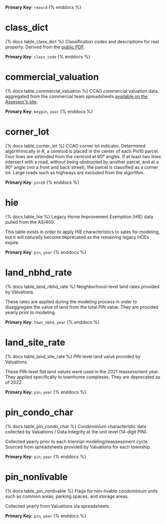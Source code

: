 **Primary Key**: `reascd`
{% enddocs %}

# class_dict

{% docs table_class_dict %}
Classification codes and descriptions for real property. Derived from the
[public PDF](https://prodassets.cookcountyassessor.com/s3fs-public/form_documents/Definitions%20for%20Classifications_2023.pdf).

**Primary Key**: `class_code`
{% enddocs %}

# commercial_valuation

{% docs table_commercial_valuation %}
CCAO commercial valuation data, aggregated from the commercial team spreadsheets
[available on the Assessor's site](https://www.cookcountyassessor.com/valuation-reports).

**Primary Key**: `keypin`, `year`
{% enddocs %}

# corner_lot

{% docs table_corner_lot %}
CCAO corner lot indicator. Determined algorithmically in R, a centroid
is placed in the center of each Pin10 parcel. Four lines are extended from the 
centroid at 90° angles. If at least two lines intersect with a road, without
being obstructed by another parcel, and at a 90° angle (not a front and back street), 
the parcel is classified as a corner lot. Large roads such as highways are excluded
from the algorithm.

**Primary Key**: `pin10`
{% enddocs %}

# hie

{% docs table_hie %}
Legacy Home Improvement Exemption (HIE) data pulled from the AS/400.

This table exists in order to apply HIE characteristics to sales for modeling,
but it will naturally become deprecated as the remaining legacy HOEs expire.

**Primary Key**: `pin`, `year`
{% enddocs %}

# land_nbhd_rate

{% docs table_land_nbhd_rate %}
Neighborhood-level land rates provided by Valuations.

These rates are applied during the modeling process in order to disaggregate
the value of land from the total PIN value. They are provided yearly prior
to modeling.

**Primary Key**: `town_nbhd`, `year`
{% enddocs %}

# land_site_rate

{% docs table_land_site_rate %}
PIN-level land value provided by Valuations.

These PIN-level flat land values were used in the 2021 reassessment year.
They applied specifically to townhome complexes. They are deprecated as of 2022.

**Primary Key**: `pin`, `year`
{% enddocs %}

# pin_condo_char

{% docs table_pin_condo_char %}
Condominium characteristic data collected by Valuations / Data Integrity at
the unit level (14-digit PIN).

Collected yearly prior to each triennial modeling/reassessment cycle. Sourced
from spreadsheets provided by Valuations for each township.

**Primary Key**: `pin`, `year`
{% enddocs %}

# pin_nonlivable

{% docs table_pin_nonlivable %}
Flags for non-livable condominium units such as common areas, parking spaces,
and storage areas.

Collected yearly from Valuations via spreadsheets.

**Primary Key**: `pin`, `year`
{% enddocs %}
